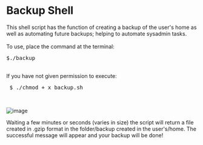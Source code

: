 <h1>Backup Shell</h1>
<p>This shell script has the function of creating a backup of the user's home as well as automating future backups; helping to automate sysadmin tasks.
<br>
<br>
To use, place the command at the terminal:<br>
<pre>$./backup</pre>
<br>If you have not given permission to execute:<br>
<pre> $ ./chmod + x backup.sh</pre></p>
<br>

![image](https://user-images.githubusercontent.com/72168914/118429484-2d8e6600-b6a8-11eb-9d5e-aff1e4e15efc.png)

<p>Waiting a few minutes or seconds (varies in size) the script will return a file created in .gzip format in the folder/backup created in the user's/home. The successful message will appear and your backup will be done!</p>
